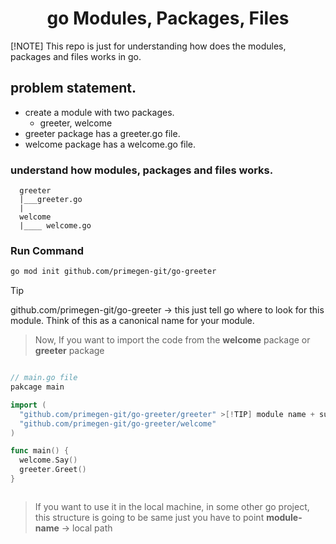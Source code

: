 <center><h1>go Modules, Packages, Files</h1></center>

[!NOTE] This repo is just for understanding how does the modules, packages and files works in go.

## problem statement. 
 - create a module with two packages.
    - greeter, welcome 
 - greeter package has a greeter.go file.
 - welcome package has a welcome.go file.

### understand how modules, packages and files works. 

```
  greeter
  |___greeter.go 
  |
  welcome
  |____ welcome.go 

```


### Run Command

```bash 
go mod init github.com/primegen-git/go-greeter 
```

> [!TIP]
> github.com/primegen-git/go-greeter  -> this just tell go where to look for this module.
> Think of this as a canonical name for your module.

> Now, If you want to import the code from the **welcome** package or **greeter** package

```go 

// main.go file 
pakcage main 

import (
  "github.com/primegen-git/go-greeter/greeter" >[!TIP] module name + sub-package name.
  "github.com/primegen-git/go-greeter/welcome"
)

func main() {
  welcome.Say()
  greeter.Greet() 
}
```
```
```


> If you want to use it in the local machine, in some other go project, 
> this structure is going  to be same just you have to point **module-name** -> local path


